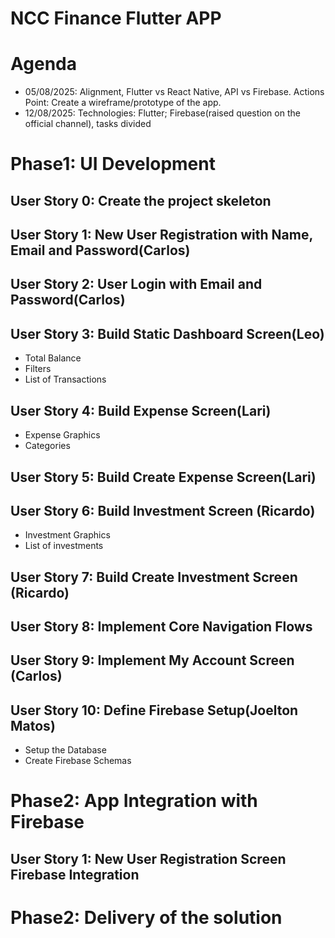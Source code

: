 # NCC Finance Flutter APP

# Agenda

- 05/08/2025: Alignment, Flutter vs React Native, API vs Firebase. Actions Point: Create a wireframe/prototype of the app.
- 12/08/2025: Technologies: Flutter; Firebase(raised question on the official channel), tasks divided

# Phase1: UI Development

## User Story 0: Create the project skeleton

## User Story 1: New User Registration with Name, Email and Password(Carlos)

## User Story 2: User Login with Email and Password(Carlos)

## User Story 3: Build Static Dashboard Screen(Leo)

- Total Balance
- Filters
- List of Transactions

## User Story 4: Build Expense Screen(Lari)

- Expense Graphics
- Categories

## User Story 5: Build Create Expense Screen(Lari)

## User Story 6: Build Investment Screen (Ricardo)

- Investment Graphics
- List of investments

## User Story 7: Build Create Investment Screen (Ricardo)

## User Story 8: Implement Core Navigation Flows

## User Story 9: Implement My Account Screen (Carlos)

## User Story 10: Define Firebase Setup(Joelton Matos)

- Setup the Database
- Create Firebase Schemas

# Phase2: App Integration with Firebase

## User Story 1: New User Registration Screen Firebase Integration

# Phase2: Delivery of the solution
